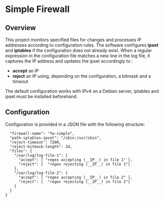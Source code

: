 
# Simple Firewall

## Overview

This project monitors specified files for changes and processes IP addresses according to configuration rules. The software configures **ipset** and **iptables** if the configuration does not already exist. When a regular expression in the configuration file matches a new line in the log file, it captures the IP address and updates the ipset accordingly to :
- **accept** an IP
- **reject** an IP using, depending on the configuration, a bitmask and a timeout

The default configuration works with IPv4 on a Debian server, iptables and ipset must be installed beforehand.

## Configuration

Configuration is provided in a JSON file with the following structure:

````json{
  "firewall-name": "fw-simple",
  "path-iptables-ipset": "/sbin:/usr/sbin",
  "reject-timeout": 7200,
  "reject-bitmask-length": 24,
  "files": {
    "/var/log/log-file-1": {
      "accept": [ "regex accepting (__IP__) in file 1" ],
      "reject": [  "regex rejecting (__IP__) in file 1"]
    },
    "/var/log/log-file-2": {
      "accept": [ "regex accepting (__IP__) in file 2" ],
      "reject": [  "regex rejecting (__IP__) in file 2"]
    }
  }
}

